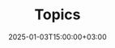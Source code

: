 ---
weight: 1000
title: "Topics"
description: "HigherEduSpot Topics cover a wide range of subjects, including job postings, program exploration, academic tips, and career advancement guidance."
icon: edit
date: 2025-01-03T15:00:00+03:00
---